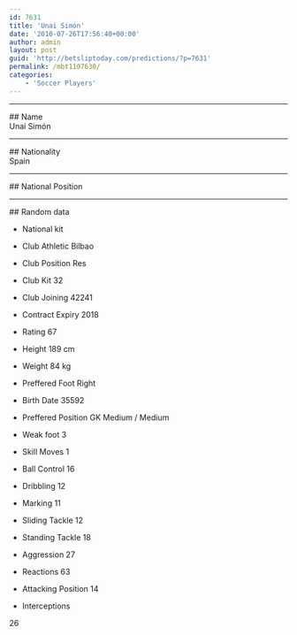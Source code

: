 ```yaml
---
id: 7631
title: 'Unai Simón'
date: '2010-07-26T17:56:40+00:00'
author: admin
layout: post
guid: 'http://betsliptoday.com/predictions/?p=7631'
permalink: /mbt1107630/
categories:
    - 'Soccer Players'
---
```


- - - - - -

\## Name  
 Unai Simón

- - - - - -

\## Nationality  
 Spain

- - - - - -

\## National Position

- - - - - -

\## Random data

- National kit
- Club
 Athletic Bilbao

- Club Position
 Res

- Club Kit
 32

- Club Joining
 42241

- Contract Expiry
 2018

- Rating
 67

- Height
 189 cm

- Weight
 84 kg

- Preffered Foot
 Right

- Birth Date
 35592

- Preffered Position
 GK Medium / Medium

- Weak foot
 3

- Skill Moves
 1

- Ball Control
 16

- Dribbling
 12

- Marking
 11

- Sliding Tackle
 12

- Standing Tackle
 18

- Aggression
 27

- Reactions
 63

- Attacking Position
 14

- Interceptions

 26